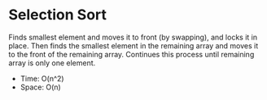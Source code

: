 # Selection Sort

Finds smallest element and moves it to front (by swapping), and locks it in place. Then finds the smallest element in the remaining array and moves it to the front of the remaining array. Continues this process until remaining array is only one element.

* Time: O(n^2)
* Space: O(n)
